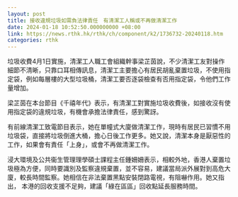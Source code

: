 ```yaml
---
layout: post
title: 接收違規垃圾如需負法律責任　有清潔工人稱或不再做清潔工作
date: 2024-01-18 10:52:50.000000000 +08:00
link: https://news.rthk.hk/rthk/ch/component/k2/1736732-20240118.htm
categories: rthk
---
```


垃圾收費4月1日實施，清潔工人職工會組織幹事梁芷茵說，不少清潔工友對操作細節不清晰，只靠口耳相傳訊息，清潔工主要擔心有居民胡亂棄置垃圾，不使用指定袋，例如每層樓的大型垃圾桶，清潔工要否逐袋檢查有否用指定袋，令他們工作量增加。

梁芷茵在本台節目《千禧年代》表示，有清潔工對實施垃圾收費後，如接收沒有使用指定袋的違規垃圾，有機會承擔法律責任，感到驚訝。

有前線清潔工致電節目表示，她在單幢式大廈做清潔工作，現時有居民已習慣不用垃圾袋，直接將垃圾倒進大桶，擔心日後工作更多。她又說，清潔本身是厭惡性的工作，如果會有責任「上身」，或會不再做清潔工作。

浸大環境及公共衞生管理理學碩士課程主任鍾姍姍表示，相較外地，香港人棄置垃圾極為方便，同時要識別及監察違規棄置，並不容易，建議當局派外展對到高危大廈，較長時間監察。她相信在非法棄置黑點安裝閉路電視，有阻嚇作用。她又指出， 本港的回收支援不足夠，建議「綠在區區」回收點延長服務時間。
